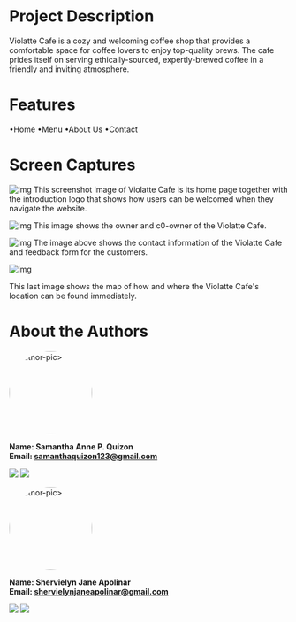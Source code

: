 # Project Description
Violatte Cafe is a cozy and welcoming coffee shop that provides a comfortable space for coffee lovers to enjoy top-quality brews. The cafe prides itself on serving ethically-sourced, expertly-brewed coffee in a friendly and inviting atmosphere.

# Features 
 •Home
 •Menu
 •About Us
 •Contact 

# Screen Captures
![img](https://github.com/iamsammy/violatte-cozycup-cafe-boilerplate/blob/b1b8697f414ed236dd467a0744ddbe9d307c026f/image/output1.png)
This screenshot image of Violatte Cafe is its home page together with the introduction logo that shows how users can be welcomed when they navigate the website.

![img](https://github.com/iamsammy/violatte-cozycup-cafe-boilerplate/blob/b1b8697f414ed236dd467a0744ddbe9d307c026f/image/output2.png)
This image shows the owner and c0-owner of the Violatte Cafe. 

![img](https://github.com/iamsammy/violatte-cozycup-cafe-boilerplate/blob/b1b8697f414ed236dd467a0744ddbe9d307c026f/image/output3.png)
The image above  shows the contact information of the Violatte Cafe and feedback form for the customers.

![img](https://github.com/iamsammy/violatte-cozycup-cafe-boilerplate/blob/b1b8697f414ed236dd467a0744ddbe9d307c026f/image/output4.png)

This last image shows the map of how and where the Violatte Cafe's location can be found immediately.

# About the Authors 

<img src="https://github.com/iamsammy/violatte-cozycup-cafe-boilerplate/blob/dd245537c9bb156a2e75b3ebca4afc3724f62c11/img/samantha.jpg" alt="author-pic>"
style="border-radius: 50%; width: 150">

<b>Name: Samantha Anne P. Quizon<br>
Email: samanthaquizon123@gmail.com</b>

<div>
<a href="https://www.facebook.com/samquizon20/"><img src="https://github.com/gauravghongde/social-icons/blob/9d939e1c5b7ea4a24ac39c3e4631970c0aa1b920/PNG/Color/Facebook.png"></a>
<a href="https://github.com/iamsammy"><img src="https://github.com/gauravghongde/social-icons/blob/9d939e1c5b7ea4a24ac39c3e4631970c0aa1b920/PNG/Black/Github_black.png"></a>
</div>


<img src="https://github.com/iamsammy/violatte-cozycup-cafe-boilerplate/blob/dd245537c9bb156a2e75b3ebca4afc3724f62c11/img/shervielyn.jpg" alt="author-pic>"
style="border-radius: 50%; width: 150">

<b>Name: Shervielyn Jane Apolinar<br>
Email: shervielynjaneapolinar@gmail.com</b>

<div>
<a href="https://www.facebook.com/shervielynjane.apolinar.7"><img src="https://github.com/gauravghongde/social-icons/blob/master/PNG/Color/Facebook.png"></a>
<a href="https://github.com/shervielyn"><img src="https://github.com/gauravghongde/social-icons/blob/9d939e1c5b7ea4a24ac39c3e4631970c0aa1b920/PNG/Black/Github_black.png"></a>
</div>













 

